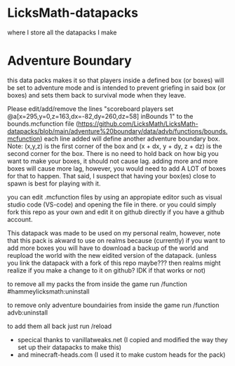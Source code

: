 # LicksMath-datapacks
where I store all the datapacks I make
# Adventure Boundary
this data packs makes it so that players inside a defined box (or boxes) will be set to adventure mode and is intended to prevent griefing in said box (or boxes) and sets them back to survival mode when they leave.

Please edit/add/remove the lines "scoreboard players set @a[x=295,y=0,z=163,dx=-82,dy=260,dz=58] inBounds 1" to the bounds.mcfunction file (https://github.com/LicksMath/LicksMath-datapacks/blob/main/adventure%20boundary/data/advb/functions/bounds.mcfunction) each line added will define another adventure boundary box. Note: (x,y,z) is the first corner of the box and (x + dx, y + dy, z + dz) is the second corner for the box. There is no need to hold back on how big you want to make your boxes, it should not cause lag. adding more and more boxes will cause more lag, however, you would need to add A LOT of boxes for that to happen. That said, I suspect that having your box(es) close to spawn is best for playing with it.

you can edit .mcfunction files by using an appropiate editor such as visual studio code (VS-code) and opening the file in there. or you could simply fork this repo as your own and edit it on github directly if you have a github account. 

This datapack was made to be used on my personal realm, however, note that this pack is akward to use on realms because (currently) if you want to add more boxes you will have to download a backup of the world and reupload the world with the new eidited version of the datapack. (unless you link the datapack with a fork of this repo maybe??? then realms might realize if you make a change to it on github? IDK if that works or not)

to remove all my packs the from inside the game run
/function #hammeylicksmath:uninstall

to remove only adventure boundairies from inside the game run
/function advb:uninstall

to add them all back just run /reload

- specical thanks to vanillatweaks.net (I copied and modified the way they set up their datapacks to make this)
- and minecraft-heads.com (I used it to make custom heads for the pack)
